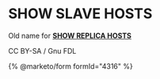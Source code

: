 # SHOW SLAVE HOSTS

Old name for [**SHOW REPLICA HOSTS**](../../../../reference/sql-statements/administrative-sql-statements/show/show-replica-hosts.md)

CC BY-SA / Gnu FDL

{% @marketo/form formId="4316" %}
